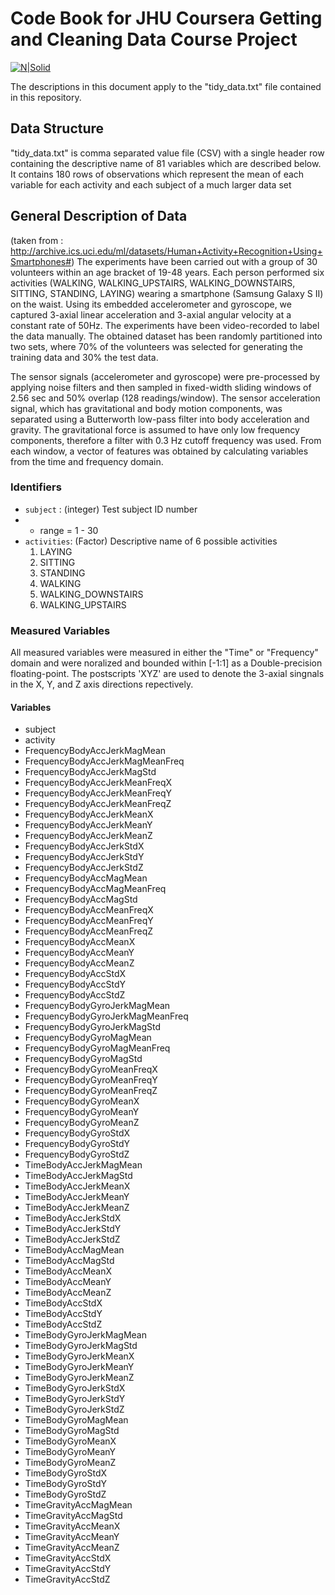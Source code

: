 # Code Book for JHU Coursera Getting and Cleaning Data Course Project

[![N|Solid](https://d3njjcbhbojbot.cloudfront.net/api/utilities/v1/imageproxy/https://coursera-course-photos.s3.amazonaws.com/6d/aac7c069b611e39de639278c4f9dba/ObtainingData.jpg)](https://www.coursera.org/learn/data-cleaning/)

The descriptions in this document apply to the "tidy_data.txt" file contained in this repository.

## Data Structure
"tidy_data.txt" is comma separated value file (CSV) with a single header row containing the descriptive name of 81 variables which are described below. It contains 180 rows of observations which represent the mean of each variable for each activity and each subject of a much larger data set

## General Description of Data
(taken from : http://archive.ics.uci.edu/ml/datasets/Human+Activity+Recognition+Using+Smartphones#)
The experiments have been carried out with a group of 30 volunteers within an age bracket of 19-48 years. Each person performed six activities (WALKING, WALKING_UPSTAIRS, WALKING_DOWNSTAIRS, SITTING, STANDING, LAYING) wearing a smartphone (Samsung Galaxy S II) on the waist. Using its embedded accelerometer and gyroscope, we captured 3-axial linear acceleration and 3-axial angular velocity at a constant rate of 50Hz. The experiments have been video-recorded to label the data manually. The obtained dataset has been randomly partitioned into two sets, where 70% of the volunteers was selected for generating the training data and 30% the test data. 

The sensor signals (accelerometer and gyroscope) were pre-processed by applying noise filters and then sampled in fixed-width sliding windows of 2.56 sec and 50% overlap (128 readings/window). The sensor acceleration signal, which has gravitational and body motion components, was separated using a Butterworth low-pass filter into body acceleration and gravity. The gravitational force is assumed to have only low frequency components, therefore a filter with 0.3 Hz cutoff frequency was used. From each window, a vector of features was obtained by calculating variables from the time and frequency domain. 

### Identifiers
* `subject` : (integer) Test subject ID number
* * range = 1 - 30
* `activities`: (Factor) Descriptive name of 6 possible activities
    1. LAYING
    2. SITTING
    3. STANDING
    4. WALKING
    5. WALKING_DOWNSTAIRS
    6. WALKING_UPSTAIRS

### Measured Variables
All measured variables were measured in either the "Time" or "Frequency" domain and were noralized and bounded within [-1:1] as a Double-precision floating-point. The postscripts 'XYZ' are used to denote the 3-axial singnals in the X, Y, and Z axis directions repectively.

#### Variables  
* subject
* activity
* FrequencyBodyAccJerkMagMean
* FrequencyBodyAccJerkMagMeanFreq
* FrequencyBodyAccJerkMagStd
* FrequencyBodyAccJerkMeanFreqX
* FrequencyBodyAccJerkMeanFreqY
* FrequencyBodyAccJerkMeanFreqZ
* FrequencyBodyAccJerkMeanX
* FrequencyBodyAccJerkMeanY
* FrequencyBodyAccJerkMeanZ
* FrequencyBodyAccJerkStdX
* FrequencyBodyAccJerkStdY
* FrequencyBodyAccJerkStdZ
* FrequencyBodyAccMagMean
* FrequencyBodyAccMagMeanFreq
* FrequencyBodyAccMagStd
* FrequencyBodyAccMeanFreqX
* FrequencyBodyAccMeanFreqY
* FrequencyBodyAccMeanFreqZ
* FrequencyBodyAccMeanX
* FrequencyBodyAccMeanY
* FrequencyBodyAccMeanZ
* FrequencyBodyAccStdX
* FrequencyBodyAccStdY
* FrequencyBodyAccStdZ
* FrequencyBodyGyroJerkMagMean
* FrequencyBodyGyroJerkMagMeanFreq
* FrequencyBodyGyroJerkMagStd
* FrequencyBodyGyroMagMean
* FrequencyBodyGyroMagMeanFreq
* FrequencyBodyGyroMagStd
* FrequencyBodyGyroMeanFreqX
* FrequencyBodyGyroMeanFreqY
* FrequencyBodyGyroMeanFreqZ
* FrequencyBodyGyroMeanX
* FrequencyBodyGyroMeanY
* FrequencyBodyGyroMeanZ
* FrequencyBodyGyroStdX
* FrequencyBodyGyroStdY
* FrequencyBodyGyroStdZ
* TimeBodyAccJerkMagMean
* TimeBodyAccJerkMagStd
* TimeBodyAccJerkMeanX
* TimeBodyAccJerkMeanY
* TimeBodyAccJerkMeanZ
* TimeBodyAccJerkStdX
* TimeBodyAccJerkStdY
* TimeBodyAccJerkStdZ
* TimeBodyAccMagMean
* TimeBodyAccMagStd
* TimeBodyAccMeanX
* TimeBodyAccMeanY
* TimeBodyAccMeanZ
* TimeBodyAccStdX
* TimeBodyAccStdY
* TimeBodyAccStdZ
* TimeBodyGyroJerkMagMean
* TimeBodyGyroJerkMagStd
* TimeBodyGyroJerkMeanX
* TimeBodyGyroJerkMeanY
* TimeBodyGyroJerkMeanZ
* TimeBodyGyroJerkStdX
* TimeBodyGyroJerkStdY
* TimeBodyGyroJerkStdZ
* TimeBodyGyroMagMean
* TimeBodyGyroMagStd
* TimeBodyGyroMeanX
* TimeBodyGyroMeanY
* TimeBodyGyroMeanZ
* TimeBodyGyroStdX
* TimeBodyGyroStdY
* TimeBodyGyroStdZ
* TimeGravityAccMagMean
* TimeGravityAccMagStd
* TimeGravityAccMeanX
* TimeGravityAccMeanY
* TimeGravityAccMeanZ
* TimeGravityAccStdX
* TimeGravityAccStdY
* TimeGravityAccStdZ


    




